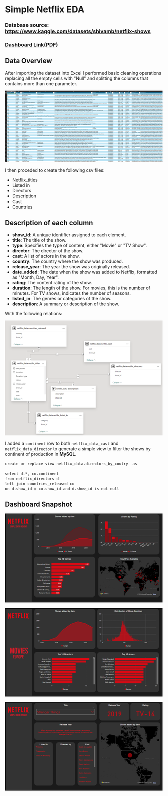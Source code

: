 
# Simple Netflix EDA

### Database source: https://www.kaggle.com/datasets/shivamb/netflix-shows
### [Dashboard Link(PDF)](https://github.com/ThisIsMirquez/Portfolio/blob/main/Simple%20Netflix%20EDA/Netflix_EDA.pdf)

## Data Overview
After importing the dataset into Excel I performed basic cleaning operations replacing all the empty cells with "Null" and splitting the columns that contains more than one parameter. 

![netflix_1](https://github.com/ThisIsMirquez/Portfolio/blob/main/Simple%20Netflix%20EDA/Pictures/netflix1.png)

I then proceded to create the following csv files:
- Netflix_titles
- Listed in
- Directors
- Description
- Cast
- Countries 

## Description of each column 
- **show_id**: A unique identifier assigned to each element.
- **title**: The title of the show.
- **type**: Specifies the type of content, either "Movie" or "TV Show".
- **director**: The director of the show.
- **cast**: A list of actors in the show.
- **country**: The country where the show was produced.
- **release_year**: The year the show was originally released.
- **date_added**: The date when the show was added to Netflix, formatted as "Month, Day, Year".
- **rating**: The content rating of the show.
- **duration**: The length of the show. For movies, this is the number of minutes. For TV shows, indicates the number of seasons.
- **listed_in**: The genres or categories of the show.
- **description**: A summary or description of the show.

With the following relations: 

![netflix_2](https://github.com/ThisIsMirquez/Portfolio/blob/main/Simple%20Netflix%20EDA/Pictures/netflix2.png)

I added a `continent` row to both `netflix_data_cast` and `netflix_data_director` to generate a simple view to filter the shows by continent of production in **MySQL**.

```
create or replace view netflix_data.directors_by_coutry  as

select d.*, co.continent
from netflix_directors d
left join countries_released co
on d.show_id = co.show_id and d.show_id is not null
```
## Dashboard Snapshot

![netflix_3](https://github.com/ThisIsMirquez/Portfolio/blob/main/Simple%20Netflix%20EDA/Pictures/snap1.png)

![netflix_4](https://github.com/ThisIsMirquez/Portfolio/blob/main/Simple%20Netflix%20EDA/Pictures/Screenshot_6.png)

![netflix_4](https://github.com/ThisIsMirquez/Portfolio/blob/main/Simple%20Netflix%20EDA/Pictures/snap2.png)

